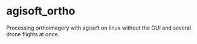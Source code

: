# agisoft_ortho
Processing orthoimagery with agisoft on linux without the GUI and several drone flights at once.

